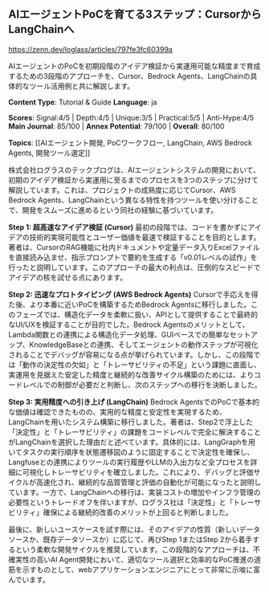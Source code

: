 ## AIエージェントPoCを育てる3ステップ：CursorからLangChainへ

https://zenn.dev/loglass/articles/797fe3fc60399a

AIエージェントのPoCを初期段階のアイデア検証から実運用可能な精度まで育成するための3段階のアプローチを、Cursor、Bedrock Agents、LangChainの具体的なツール活用例と共に解説します。

**Content Type**: Tutorial & Guide
**Language**: ja

**Scores**: Signal:4/5 | Depth:4/5 | Unique:3/5 | Practical:5/5 | Anti-Hype:4/5
**Main Journal**: 85/100 | **Annex Potential**: 79/100 | **Overall**: 80/100

**Topics**: [[AIエージェント開発, PoCワークフロー, LangChain, AWS Bedrock Agents, 開発ツール選定]]

株式会社ログラスのテックブログは、AIエージェントシステムの開発において、初期のアイデア検証から実運用に至るまでのプロセスを3つのステップに分けて解説しています。これは、プロジェクトの成熟度に応じてCursor、AWS Bedrock Agents、LangChainという異なる特性を持つツールを使い分けることで、開発をスムーズに進めるという同社の経験に基づいています。

**Step 1: 超高速なアイデア検証 (Cursor)**
最初の段階では、コードを書かずにアイデアの技術的実現可能性とユーザー価値を最速で検証することを目的とします。著者は、CursorのRAG機能に社内ドキュメントや定量データ入りExcelファイルを直接読み込ませ、指示プロンプトで要約を生成する「v0.01レベルの試作」を行ったと説明しています。このアプローチの最大の利点は、圧倒的なスピードでアイデアの核を試せる点にあります。

**Step 2: 迅速なプロトタイピング (AWS Bedrock Agents)**
Cursorで手応えを得た後、より本番に近いPoCを構築するためBedrock Agentsに移行しました。このフェーズでは、構造化データを柔軟に扱い、APIとして提供することで最終的なUI/UXを検証することが目的でした。Bedrock Agentsのメリットとして、Lambda関数との連携による構造化データ処理、GUIベースでの簡単なセットアップ、KnowledgeBaseとの連携、そしてエージェントの動作ステップが可視化されることでデバッグが容易になる点が挙げられています。しかし、この段階では「動作の決定性の欠如」と「トレーサビリティの不足」という課題に直面し、実運用を見据えた安定した精度と継続的な改善サイクル構築のためには、よりコードレベルでの制御が必要だと判断し、次のステップへの移行を決断しました。

**Step 3: 実用精度への引き上げ (LangChain)**
Bedrock AgentsでのPoCで基本的な価値は確認できたものの、実用的な精度と安定性を実現するため、LangChainを用いたシステム構築に移行しました。著者は、Step2で浮上した「決定性」と「トレーサビリティ」の課題をコードレベルで完全に解決することがLangChainを選択した理由だと述べています。具体的には、LangGraphを用いてタスクの実行順序を状態遷移図のように固定することで決定性を確保し、Langfuseとの連携によりツールの実行履歴やLLMの入出力など全プロセスを詳細に可視化しトレーサビリティを確立しました。これにより、デバッグと評価サイクルが高速化され、継続的な品質管理と評価の自動化が可能になったと説明しています。一方で、LangChainへの移行は、実装コストの増加やインフラ管理の必要性というトレードオフを伴いますが、ログラス社は「決定性」と「トレーサビリティ」確保による継続的改善のメリットが上回ると判断しました。

最後に、新しいユースケースを試す際には、そのアイデアの性質（新しいデータソースか、既存データソースか）に応じて、再びStep 1またはStep 2から着手するという柔軟な開発サイクルを推奨しています。この段階的なアプローチは、不確実性の高いAI Agent開発において、適切なツール選択と効率的なPoC推進の道筋を示すものとして、webアプリケーションエンジニアにとって非常に示唆に富んでいます。